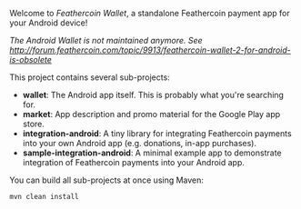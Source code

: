 Welcome to _Feathercoin Wallet_, a standalone Feathercoin payment app for your Android device!

*_The Android Wallet is not maintained anymore. See  http://forum.feathercoin.com/topic/9913/feathercoin-wallet-2-for-android-is-obsolete_*


This project contains several sub-projects:

 * __wallet__:
     The Android app itself. This is probably what you're searching for.
 * __market__:
     App description and promo material for the Google Play app store.
 * __integration-android__:
     A tiny library for integrating Feathercoin payments into your own Android app
     (e.g. donations, in-app purchases).
 * __sample-integration-android__:
     A minimal example app to demonstrate integration of Feathercoin payments into
     your Android app.

You can build all sub-projects at once using Maven:

`mvn clean install`
